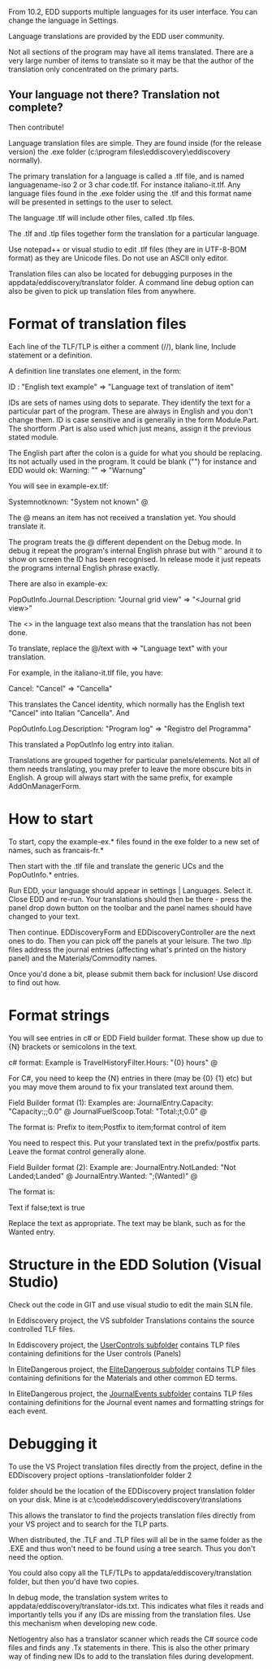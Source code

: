 From 10.2, EDD supports multiple languages for its user interface.  You can change the language in Settings.

Language translations are provided by the EDD user community.

Not all sections of the program may have all items translated.  There are a very large number of items to translate so it may be that the author of the translation only concentrated on the primary parts.

## Your language not there? Translation not complete?

Then contribute!

Language translation files are simple.  They are found inside (for the release version) the .exe folder (c:\program files\eddiscovery\eddiscovery normally). 

The primary translation for a language is called a .tlf file, and is named languagename-iso 2 or 3 char code.tlf.  For instance italiano-it.tlf.  Any language files found in the .exe folder using the .tlf and this format name will be presented in settings to the user to select.

The language .tlf will include other files, called .tlp files.

The .tlf and .tlp files together form the translation for a particular language.

Use notepad++ or visual studio to edit .tlf files (they are in UTF-8-BOM format) as they are Unicode files.  Do not use an ASCII only editor.

Translation files can also be located for debugging purposes in the appdata/eddiscovery/translator folder.  A command line debug option can also be given to pick up translation files from anywhere.

# Format of translation files

Each line of the TLF/TLP is either a comment (//), blank line, Include statement or a definition.

A definition line translates one element, in the form:

ID : "English text example" => "Language text of translation of item"

IDs are sets of names using dots to separate.  They identify the text for a particular part of the program. These are always in English and you don't change them. ID is case sensitive and is generally in the form Module.Part.  The shortform .Part is also used which just means, assign it the previous stated module.

The English part after the colon is a guide for what you should be replacing.  Its not actually used in the program. It could be blank ("") for instance and EDD would ok: Warning: "" => "Warnung"

You will see in example-ex.tlf:

Systemnotknown: "System not known" @

The @ means an item has not received a translation yet. You should translate it. 

The program treats the @ different dependent on the Debug mode. In debug it repeat the program's internal English phrase but with '' around it to show on screen the ID has been recognised.  In release mode it just repeats the programs internal English phrase exactly.

There are also in example-ex:

PopOutInfo.Journal.Description: "Journal grid view" => "\<Journal grid view\>"

The <> in the language text also means that the translation has not been done.

To translate, replace the @/text with => "Language text" with your translation.

For example, in the italiano-it.tlf file, you have:

Cancel: "Cancel" => "Cancella"

This translates the Cancel identity, which normally has the English text "Cancel" into Italian "Cancella".  And

PopOutInfo.Log.Description: "Program log" => "Registro del Programma"

This translated a PopOutInfo log entry into italian.

Translations are grouped together for particular panels/elements.  Not all of them needs translating, you may prefer to leave the more obscure bits in English.  A group will always start with the same prefix, for example AddOnManagerForm.<id>

# How to start

To start, copy the example-ex.* files found in the exe folder to a new set of names, such as francais-fr.*

Then start with the .tlf file and translate the generic UCs and the PopOutInfo.* entries.

Run EDD, your language should appear in settings | Languages.  Select it.  Close EDD and re-run.  Your translations should then be there - press the panel drop down button on the toolbar and the panel names should have changed to your text.

Then continue. EDDiscoveryForm and EDDiscoveryController are the next ones to do.  Then you can pick off the panels at your leisure.  The two .tlp files address the journal entries (affecting what's printed on the history panel) and the Materials/Commodity names.

Once you'd done a bit, please submit them back for inclusion!  Use discord to find out how.

# Format strings

You will see entries in c# or EDD Field builder format.  These show up due to {N} brackets or semicolons in the text.

c# format: Example is TravelHistoryFilter.Hours: "{0} hours" @

For C#, you need to keep the {N} entries in there (may be {0} {1} etc) but you may move them around to fix your translated text around them.

Field Builder format (1): Examples are:
JournalEntry.Capacity: "Capacity:;;0.0" @
JournalFuelScoop.Total: "Total:;t;0.0" @

The format is:
Prefix to item;Postfix to item;format control of item

You need to respect this.  Put your translated text in the prefix/postfix parts.  Leave the format control generally alone.

Field Builder format (2): Example are:
JournalEntry.NotLanded: "Not Landed;Landed" @
JournalEntry.Wanted: ";(Wanted)" @

The format is:

Text if false;text is true

Replace the text as appropriate.  The text may be blank, such as for the Wanted entry.

# Structure in the EDD Solution (Visual Studio)

Check out the code in GIT and use visual studio to edit the main SLN file.

In Eddiscovery project, the VS subfolder Translations contains the source controlled TLF files.  

In Eddiscovery project, the [UserControls subfolder](https://github.com/EDDiscovery/EDDiscovery/tree/master/EDDiscovery/UserControls) contains TLP files containing definitions for the User controls (Panels)

In EliteDangerous project, the [EliteDangerous subfolder](https://github.com/EDDiscovery/EDDiscovery/tree/master/EliteDangerous/EliteDangerous) contains TLP files containing definitions for the Materials and other common ED terms.

In EliteDangerous project, the [JournalEvents subfolder](https://github.com/EDDiscovery/EDDiscovery/tree/master/EliteDangerous/JournalEvents) contains TLP files containing definitions for the Journal event names and formatting strings for each event.

# Debugging it
To use the VS Project translation files directly from the project, define in the EDDiscovery project options -translationfolder folder 2

folder should be the location of the EDDiscovery project translation folder on your disk.  Mine is at c:\code\eddiscovery\eddiscovery\translations

This allows the translator to find the projects translation files directly from your VS project and to search for the TLP parts.  

When distributed, the .TLF and .TLP files will all be in the same folder as the .EXE and thus won't need to be found using a tree search.  Thus you don't need the option.

You could also copy all the TLF/TLPs to appdata/eddiscovery/translation folder, but then you'd have two copies.

In debug mode, the translation system writes to appdata/eddiscovery/translator-ids.txt.  This indicates what files it reads and importantly tells you if any IDs are missing from the translation files.  Use this mechanism when developing new code.

Netlogentry also has a translator scanner which reads the C# source code files and finds any .Tx statements in there.  This is also the other primary way of finding new IDs to add to the translation files during development.












